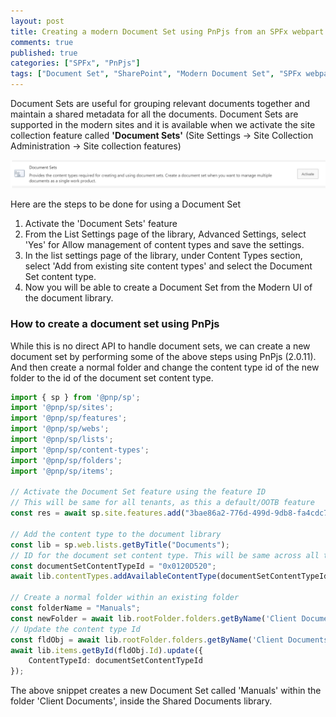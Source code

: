 ```yaml
---
layout: post
title: Creating a modern Document Set using PnPjs from an SPFx webpart
comments: true
published: true
categories: ["SPFx", "PnPjs"]
tags: ["Document Set", "SharePoint", "Modern Document Set", "SPFx webpart"]
---
```


Document Sets are useful for grouping relevant documents together and maintain a shared metadata for all the documents. Document Sets are supported in the modern sites and it is available when we activate the site collection feature called **'Document Sets'** (Site Settings -> Site Collection Administration -> Site collection features)

![](/assets/images/document-set-feature.png)

Here are the steps to be done for using a Document Set
1. Activate the 'Document Sets' feature
2. From the List Settings page of the library, Advanced Settings, select 'Yes' for Allow management of content types and save the settings.
3. In the list settings page of the library, under Content Types section, select 'Add from existing site content types' and select the Document Set content type.
4. Now you will be able to create a Document Set from the Modern UI of the document library.

### How to create a document set using PnPjs

While this is no direct API to handle document sets, we can create a new document set by performing some of the above steps using PnPjs (2.0.11). And then create a normal folder and change the content type id of the new folder to the id of the document set content type.

```typescript
import { sp } from '@pnp/sp';
import '@pnp/sp/sites';
import '@pnp/sp/features';
import '@pnp/sp/webs';
import '@pnp/sp/lists';
import '@pnp/sp/content-types';
import '@pnp/sp/folders';
import '@pnp/sp/items';

// Activate the Document Set feature using the feature ID
// This will be same for all tenants, as this a default/OOTB feature
const res = await sp.site.features.add("3bae86a2-776d-499d-9db8-fa4cdc7884f8", true);

// Add the content type to the document library
const lib = sp.web.lists.getByTitle("Documents");
// ID for the document set content type. This will be same across all the tenants.
const documentSetContentTypeId = "0x0120D520";
await lib.contentTypes.addAvailableContentType(documentSetContentTypeId);

// Create a normal folder within an existing folder
const folderName = "Manuals";
const newFolder = await lib.rootFolder.folders.getByName('Client Documents').addSubFolderUsingPath(folderName)
// Update the content type Id
const fldObj = await lib.rootFolder.folders.getByName('Client Documents').folders.getByName(folderName).listItemAllFields.get();
await lib.items.getById(fldObj.Id).update({
    ContentTypeId: documentSetContentTypeId
});
```
The above snippet creates a new Document Set called 'Manuals' within the folder 'Client Documents', inside the Shared Documents library.
